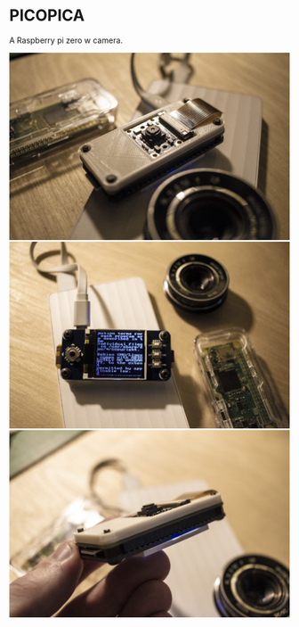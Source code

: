 # PICOPICA

A Raspberry pi zero w camera.

<img src="/IMAGES/00.jpg">

<img src="/IMAGES/01.jpg">

<img src="/IMAGES/02.jpg">